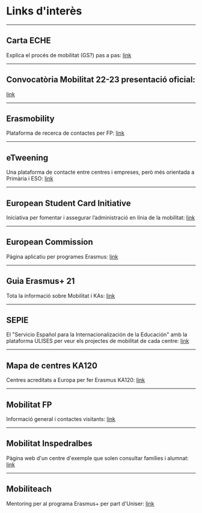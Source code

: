 # Links d'interès

---
## Carta ECHE
Explica el procés de mobilitat (GS?) pas a pas: 
[link](http://sepie.es/educacion-superior/carta-eche.html)

---
## Convocatòria Mobilitat 22-23 presentació oficial: 
[link](https://view.genial.ly/6338929921d0120018948db5) 

--- 
## Erasmobility
Plataforma de recerca de contactes per FP:
[link](https://erasmobility.eu/) 

---
## eTweening
Una plataforma de contacte entre centres i empreses, però més orientada a Primària i ESO:
[link](https://etwinning.es/es/)

---
## European Student Card Initiative 
Iniciativa per fomentar i assegurar l’administració en línia de la mobilitat: 
[link](https://education.ec.europa.eu/education-levels/higher-education/european-student-card-initiative) 

---
## European Commission
Pàgina aplicatiu per programes Erasmus:
[link](https://webgate.ec.europa.eu/erasmus-esc/index/)

---
## Guia Erasmus+ 21
Tota la informació sobre Mobilitat i KAs: 
[link](http://www.erasmusplus.gob.es/index.html) 


---
## SEPIE
El "Servicio Español para la Internacionalización de la Educación" amb la plataforma ULISES per veur els projectes de mobilitat de cada centre: 
[link](http://sepie.es/convocatoria/convocatoria.html) 

---
## Mapa de centres KA120
Centres acreditats a Europa per fer Erasmus KA120: 
[link](https://projectes.xtec.cat/mobilitatfp/centres-europeus-acreditats-erasmus-ka120/) 

---
## Mobilitat FP 
Informació general i contactes visitants: 
[link](https://projectes.xtec.cat/mobilitatfp/) 

---
## Mobilitat Inspedralbes
Pàgina web d'un centre d'exemple que solen consultar famílies i alumnat: 
[link](https://www.institutpedralbes.cat/mobilitatfp/) 

---
## Mobiliteach 
Mentoring per al programa Erasmus+ per part d'Uniser: 
[link](https://mobiliteach.net/) 


